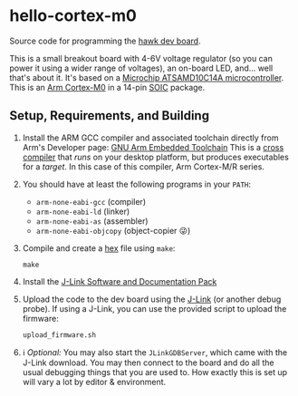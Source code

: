 # hello-cortex-m0

Source code for programming the [hawk dev board](https://github.com/MalphasWats/hawk).

This is a small breakout board with 4-6V voltage regulator (so you can power it using a wider range of voltages), an on-board LED, and... well that's about it.
It's based on a [Microchip ATSAMD10C14A microcontroller](https://www.microchip.com/wwwproducts/en/ATSAMD10C14).
This is an [Arm Cortex-M0](https://developer.arm.com/ip-products/processors/cortex-m/cortex-m0) in a 14-pin [SOIC](https://en.m.wikipedia.org/wiki/Small_Outline_Integrated_Circuit) package.

## Setup, Requirements, and Building

1. Install the ARM GCC compiler and associated toolchain directly from Arm's Developer page:
   [GNU Arm Embedded Toolchain](https://developer.arm.com/tools-and-software/open-source-software/developer-tools/gnu-toolchain/gnu-rm/downloads)
   This is a [cross compiler](https://en.wikipedia.org/wiki/Cross_compiler) that _runs_ on your desktop platform, but produces executables for a _target_.
   In this case of this compiler, Arm Cortex-M/R series.
2. You should have at least the following programs in your `PATH`:
   * `arm-none-eabi-gcc` (compiler)
   * `arm-none-eabi-ld` (linker)
   * `arm-none-eabi-as` (assembler)
   * `arm-none-eabi-objcopy` (object-copier 😜)
3. Compile and create a [hex](https://en.wikipedia.org/wiki/Intel_HEX) file using `make`:

       make
4. Install the [J-Link Software and Documentation Pack](https://www.segger.com/downloads/jlink/#J-LinkSoftwareAndDocumentationPack)
5. Upload the code to the dev board using the [J-Link](https://www.segger.com/products/debug-probes/j-link/) (or another debug probe).
   If using a J-Link, you can use the provided script to upload the firmware:

       upload_firmware.sh
6. ℹ️ _Optional:_ You may also start the `JLinkGDBServer`, which came with the J-Link download.
   You may then connect to the board and do all the usual debugging things that you are used to.
   How exactly this is set up will vary a lot by editor & environment.
   
